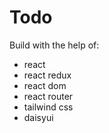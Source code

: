 # Todo

Build with the help of:

-   react
-   react redux
-   react dom
-   react router
-   tailwind css
-   daisyui
